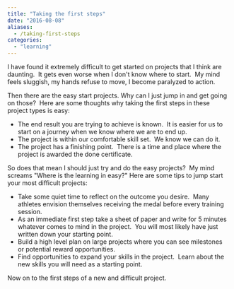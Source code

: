 ```yaml
---
title: "Taking the first steps"
date: "2016-08-08"
aliases:
  - /taking-first-steps
categories: 
  - "learning"
---
```


I have found it extremely difficult to get started on projects that I think are daunting.  It gets even worse when I don't know where to start.  <!--more-->My mind feels sluggish, my hands refuse to move, I become paralyzed to action.

Then there are the easy start projects. Why can I just jump in and get going on those?  Here are some thoughts why taking the first steps in these project types is easy:

- The end result you are trying to achieve is known.  It is easier for us to start on a journey when we know where we are to end up.
- The project is within our comfortable skill set.  We know we can do it.
- The project has a finishing point.  There is a time and place where the project is awarded the done certificate.

So does that mean I should just try and do the easy projects?  My mind screams "Where is the learning in easy?" Here are some tips to jump start your most difficult projects:

- Take some quiet time to reflect on the outcome you desire.  Many athletes envision themselves receiving the medal before every training session.
- As an immediate first step take a sheet of paper and write for 5 minutes whatever comes to mind in the project.  You will most likely have just written down your starting point.
- Build a high level plan on large projects where you can see milestones or potential reward opportunities.
- Find opportunities to expand your skills in the project.  Learn about the new skills you will need as a starting point.

Now on to the first steps of a new and difficult project.
